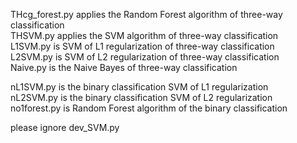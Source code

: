 THcg_forest.py applies the Random Forest algorithm of three-way classification  
THSVM.py applies the SVM algorithm of three-way classification  
L1SVM.py is SVM of L1 regularization of three-way classification  
L2SVM.py is SVM of L2 regularization of three-way classification  
Naive.py is the Naive Bayes of three-way classification  
  
nL1SVM.py is the binary classification SVM of L1 regularization    
nL2SVM.py is the binary classification SVM of L2 regularization    
no1forest.py is Random Forest algorithm of the binary classification   

please ignore dev_SVM.py
